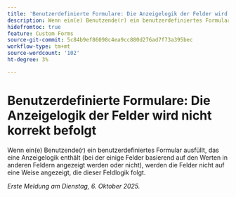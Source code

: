 ```yaml
---
title: 'Benutzerdefinierte Formulare: Die Anzeigelogik der Felder wird nicht korrekt befolgt'
description: Wenn ein(e) Benutzende(r) ein benutzerdefiniertes Formular ausfüllt, das eine Anzeigelogik enthält (bei der einige Felder basierend auf den Werten in anderen Feldern angezeigt werden oder nicht), werden die Felder nicht auf eine Weise angezeigt, die dieser Feldlogik folgt.
hidefromtoc: true
feature: Custom Forms
source-git-commit: 5c84b9ef86098c4ea9cc880d276ad7f73a395bec
workflow-type: tm+mt
source-wordcount: '102'
ht-degree: 3%

---
```



# Benutzerdefinierte Formulare: Die Anzeigelogik der Felder wird nicht korrekt befolgt

Wenn ein(e) Benutzende(r) ein benutzerdefiniertes Formular ausfüllt, das eine Anzeigelogik enthält (bei der einige Felder basierend auf den Werten in anderen Feldern angezeigt werden oder nicht), werden die Felder nicht auf eine Weise angezeigt, die dieser Feldlogik folgt.

_Erste Meldung am Dienstag, 6. Oktober 2025._
